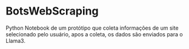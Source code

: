 # BotsWebScraping
Python Notebook de um protótipo que coleta informações de um site selecionado pelo usuário, apos a coleta, os dados são enviados para o Llama3. 
